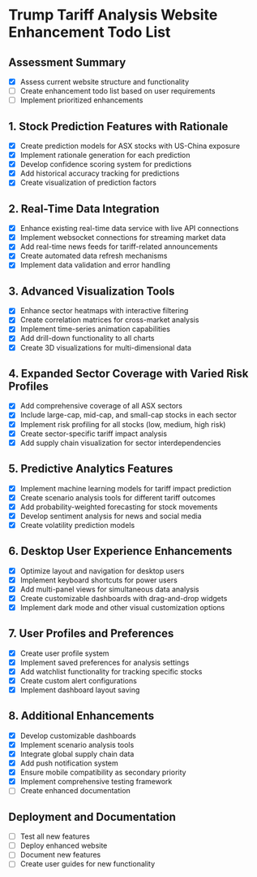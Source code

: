 # Trump Tariff Analysis Website Enhancement Todo List

## Assessment Summary
- [x] Assess current website structure and functionality
- [ ] Create enhancement todo list based on user requirements
- [ ] Implement prioritized enhancements

## 1. Stock Prediction Features with Rationale
- [x] Create prediction models for ASX stocks with US-China exposure
- [x] Implement rationale generation for each prediction
- [x] Develop confidence scoring system for predictions
- [x] Add historical accuracy tracking for predictions
- [x] Create visualization of prediction factors

## 2. Real-Time Data Integration
- [x] Enhance existing real-time data service with live API connections
- [x] Implement websocket connections for streaming market data
- [x] Add real-time news feeds for tariff-related announcements
- [x] Create automated data refresh mechanisms
- [x] Implement data validation and error handling

## 3. Advanced Visualization Tools
- [x] Enhance sector heatmaps with interactive filtering
- [x] Create correlation matrices for cross-market analysis
- [x] Implement time-series animation capabilities
- [x] Add drill-down functionality to all charts
- [x] Create 3D visualizations for multi-dimensional data

## 4. Expanded Sector Coverage with Varied Risk Profiles
- [x] Add comprehensive coverage of all ASX sectors
- [x] Include large-cap, mid-cap, and small-cap stocks in each sector
- [x] Implement risk profiling for all stocks (low, medium, high risk)
- [x] Create sector-specific tariff impact analysis
- [x] Add supply chain visualization for sector interdependencies

## 5. Predictive Analytics Features
- [x] Implement machine learning models for tariff impact prediction
- [x] Create scenario analysis tools for different tariff outcomes
- [x] Add probability-weighted forecasting for stock movements
- [x] Develop sentiment analysis for news and social media
- [x] Create volatility prediction models

## 6. Desktop User Experience Enhancements
- [x] Optimize layout and navigation for desktop users
- [x] Implement keyboard shortcuts for power users
- [x] Add multi-panel views for simultaneous data analysis
- [x] Create customizable dashboards with drag-and-drop widgets
- [x] Implement dark mode and other visual customization options

## 7. User Profiles and Preferences
- [x] Create user profile system
- [x] Implement saved preferences for analysis settings
- [x] Add watchlist functionality for tracking specific stocks
- [x] Create custom alert configurations
- [x] Implement dashboard layout saving

## 8. Additional Enhancements
- [x] Develop customizable dashboards
- [x] Implement scenario analysis tools
- [x] Integrate global supply chain data
- [x] Add push notification system
- [x] Ensure mobile compatibility as secondary priority
- [x] Implement comprehensive testing framework
- [ ] Create enhanced documentation

## Deployment and Documentation
- [ ] Test all new features
- [ ] Deploy enhanced website
- [ ] Document new features
- [ ] Create user guides for new functionality
